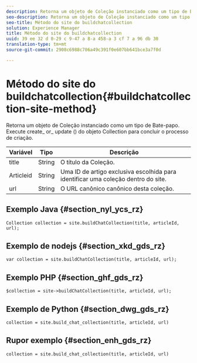 ```yaml
---
description: Retorna um objeto de Coleção instanciado como um tipo de Bate-papo. Execute create_ or_ update () do objeto Collection para concluir o processo de criação.
seo-description: Retorna um objeto de Coleção instanciado como um tipo de Bate-papo. Execute create_ or_ update () do objeto Collection para concluir o processo de criação.
seo-title: Método do site do buildchatcollection
solution: Experience Manager
title: Método do site do buildchatcollection
uuid: 39 ee 32 d 0-29 c 9-47 a 8-a 458-a 3 cf 7 a 96 db 30
translation-type: tm+mt
source-git-commit: 2908c6988c706a49c391f0e607bb641bce3a7f0d

---
```



# Método do site do buildchatcollection{#buildchatcollection-site-method}

Retorna um objeto de Coleção instanciado como um tipo de Bate-papo. Execute create_ or_ update () do objeto Collection para concluir o processo de criação.

| Variável | Tipo | Descrição |
|--- |--- |--- |
| title | String | O título da Coleção. |
| Articleid | String | Uma ID de artigo exclusiva escolhida para identificar uma coleção dentro do site. |
| url | String | O URL canônico canônico desta coleção. |

## Exemplo Java {#section_nyl_ycs_rz}

```
Collection collection = site.buildChatCollection(title, articleId, url); 
```

## Exemplo de nodejs {#section_xkd_gds_rz}

```
var collection = site.buildChatCollection(title, articleId, url); 
```

## Exemplo PHP {#section_ghf_gds_rz}

```
$collection = site->buildChatCollection(title, articleId, url); 
```

## Exemplo de Python {#section_dwg_gds_rz}

```
collection = site.build_chat_collection(title, articleId, url) 
```

## Rupor exemplo {#section_enh_gds_rz}

```
collection = site.build_chat_collection(title, articleId, url)
```
